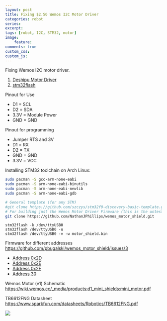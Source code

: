 ```yaml
---
layout: post
title: Fixing $2.50 Wemos I2C Motor Driver
categories: robot
series: 
excerpt:
tags: [robot, I2C, STM32, motor]
image: 
    feature: 
comments: true
custom_css:
custom_js: 
---
```


Fixing Wemos I2C motor driver.

1. [Deshipu Motor Driver](https://hackaday.io/project/18439-motor-shield-reprogramming)
2. [stm32flash](https://aur.archlinux.org/stm32flash.git)

Pinout for Use

* D1 = SCL
* D2 = SDA
* 3.3V = Module Power
* GND = GND

Pinout for programming
* Jumper RTS and 3V
* D1 = RX
* D2 = TX
* GND = GND
* 3.3V = VCC

Installing STM32 toolchain on Arch Linux:

```bash
sudo pacman -S gcc-arm-none-eabi
sudo pacman -S arm-none-eabi-binutils
sudo pacman -S arm-none-eabi-newlib
sudo pacman -S arm-none-eabi-gdb

# General template (for any STM)
#git clone https://github.com/szczys/stm32f0-discovery-basic-template.git
# For building just the Wemos Motor Driver Firmware (this is the untested firmware for using solder jumpers to choose address)
git clone https://github.com/NathanJPhillips/wemos_motor_shield.git
```

```
stm32flash -k /dev/ttyUSB0
stm32flash /dev/ttyUSB0 -u
stm32flash /dev/ttyUSB0 -v -w motor_shield.bin
```

Firmware for different addresses
https://github.com/pbugalski/wemos_motor_shield/issues/3

* [Address 0x2D](http://ladvien.com/images/files/motor_shield_2D.bin)
* [Address 0x2E](http://ladvien.com/images/files/motor_shield_2E.bin)
* [Address 0x2F](http://ladvien.com/images/files/motor_shield_2F.bin)
* [Address 30](http://ladvien.com/images/files/motor_shield_30.bin)

Wemos Motor (v1) Schematic
https://wiki.wemos.cc/_media/products:d1_mini_shields:mini_motor.pdf

TB6612FNG Datasheet
https://www.sparkfun.com/datasheets/Robotics/TB6612FNG.pdf

![](https://ladvien.com/images/wemos_motor_1.png)
